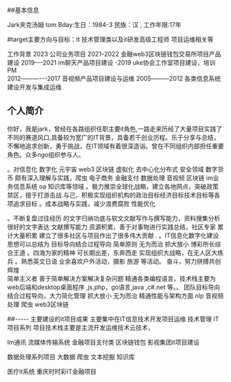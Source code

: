 ##基本信息 

Jark夹克汤姆 tom 
Bday:生日：1984-3    民族：汉 ,      工作年限:17年 

#target主要方向与目标：It 技术管理类以及it研发高级工程师  项目运维相关等
 
    
   
工作背景 
2023 公司业务项目 
2021–2022 金融web3区块链钱包交易所项目产品建设
2019---2021  im聊天产品项目建设 
-2019 uke协会工作室项目建设，培训  PM    
2012―――---2017   音视频产品项目建设与运维
 2005―――2012    各类信息系统建设开发与集成运维
 



 ## 个人简介 
你好，我是jark，曾经在各路组织任职主要it角色,一路走来历经了大量项目实践了不同的赛道风口,具备较为宽广的IT背景，具备若干创业历程。乐于分享与总结，不懈地追求创新，勇于挑战，在IT领域有着很深造诣。曾在不同组织内部担任重要角色。众多ngo组织参与人。


。对信息化 数字化 元宇宙 web3  区块链 虚拟化 去中心化分布式 安全领域 数字货币 颇有深入理解与实践，爬虫 电子商务 金融支付 数据处理 音视频 区块链 im业务信息系统 oa 知识库等领域
。极力推崇全球化战略，建立各地网点，突破政策禁区，擅于打游击战.与己，积极实现组织机构的政治目标经济目标技术目标等各项追求目标
。成本战略与实践，减少浪费腐败 性能优化

。不断复盘过往经历 的文字归纳功底与软文文献写作与撰写能力，资料搜集分析 很好的文字表达 文献撰写能力 资源积累，善于对事物进行实践总结，社区专家  累计大量积累  建立了很多社区与项目作出了很多伟大贡献  .
。IT信息化数字化建设思想可以总结为 目标导向结合过程导向 简单原则 无为而治 抓大放小 博彩所长综合王道
。四海为家的精神 可长期出差，东奔西走 实现组织大战略，在无人区大练兵
。熟悉英文日语 业余喜欢户外活动，摄影 旅游 等活动。
奋斗，努力拼搏共创辉煌    
简单主义者  善于简单解决方案解决复杂问题
精通各类编程语言，技术栈主要为web后端和desktop桌面程序 ,js,php，go语言,java ,c#.net 等。。
团队目标导向结合过程导向，大力简化管理 抓大放小 无为而治
精通性能与架构方面 nlp 音视频处理 爬虫 web3区块链



 
##----- 主要建设的it项目成果 
 主要集中在IT信息技术开发项目运维  技术管理 IT项目系列 项目技术栈主要是主流开发运维技术云技术，
 
Im通讯 流媒体传输系统 金融项目支付类 区块链钱包
 影视集团it项目建设 
   
数据处理系列项目 大数据 爬虫 文本挖掘 知识库

 医疗it系统   重庆时时彩IT金融项目 
  

 
 
 

